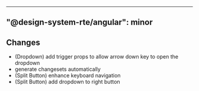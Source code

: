 ---
  "@design-system-rte/angular": minor
  ---
  
  ## Changes

- (Dropdown) add trigger props to allow arrow down key to open the dropdown
- generate changesets automatically
- (Split Button) enhance keyboard navigation
- (Split Button) add dropdown to right button
